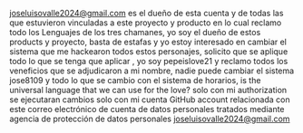 joseluisovalle2024@gmail.com
es el dueño de esta cuenta y de todas las que estuvieron vinculadas a este proyecto y producto en lo cual reclamo todo los Lenguajes de los tres chamanes, yo soy el dueño de estos products y proyecto, basta de estafas y yo estoy interesado en cambiar el sistema que me hackearon todos estos personajes, solicito que se aplique todo lo que se tenga que aplicar , yo soy pepeislove21 y reclamo todos los veneficios que se adjudicaron a mi nombre, nadie puede cambiar el sistema jose8109 y todo lo que se cambio con el sistema de horarios, is the universal language that we can use for the love? solo con mi authorization se ejecutaran cambios solo con mi cuenta  GitHub account relacionada con este correo electrónico de cuenta de datos personales tratados mediante agencia de protección de datos personales joseluisovalle2024@gmail.com 